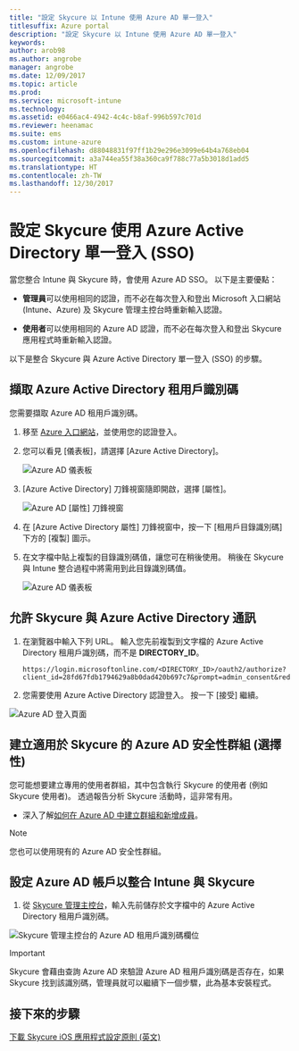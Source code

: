 ```yaml
---
title: "設定 Skycure 以 Intune 使用 Azure AD 單一登入"
titlesuffix: Azure portal
description: "設定 Skycure 以 Intune 使用 Azure AD 單一登入"
keywords: 
author: arob98
ms.author: angrobe
manager: angrobe
ms.date: 12/09/2017
ms.topic: article
ms.prod: 
ms.service: microsoft-intune
ms.technology: 
ms.assetid: e0466ac4-4942-4c4c-b8af-996b597c701d
ms.reviewer: heenamac
ms.suite: ems
ms.custom: intune-azure
ms.openlocfilehash: d88048831f97ff1b29e296e3099e64b4a768eb04
ms.sourcegitcommit: a3a744ea55f38a360ca9f788c77a5b3018d1add5
ms.translationtype: HT
ms.contentlocale: zh-TW
ms.lasthandoff: 12/30/2017
---
```

# <a name="configure-skycure-to-use-azure-active-directory-single-sign-on-sso"></a>設定 Skycure 使用 Azure Active Directory 單一登入 (SSO)

當您整合 Intune 與 Skycure 時，會使用 Azure AD SSO。 以下是主要優點：

-   **管理員**可以使用相同的認證，而不必在每次登入和登出 Microsoft 入口網站 (Intune、Azure) 及 Skycure 管理主控台時重新輸入認證。

-   **使用者**可以使用相同的 Azure AD 認證，而不必在每次登入和登出 Skycure 應用程式時重新輸入認證。

以下是整合 Skycure 與 Azure Active Directory 單一登入 (SSO) 的步驟。

## <a name="to-retrieve-the-azure-active-directory-tenant-id"></a>擷取 Azure Active Directory 租用戶識別碼

您需要擷取 Azure AD 租用戶識別碼。

1.  移至 [Azure 入口網站](https://portal.azure.com/)，並使用您的認證登入。

2.  您可以看見 [儀表板]，請選擇 [Azure Active Directory]。

    ![Azure AD 儀表板](./media/skycure-sso-1.png)

3.  [Azure Active Directory] 刀鋒視窗隨即開啟，選擇 [屬性]。

    ![Azure AD [屬性] 刀鋒視窗](./media/skycure-sso-2.png)

4.  在 [Azure Active Directory 屬性] 刀鋒視窗中，按一下 [租用戶目錄識別碼] 下方的 [複製] 圖示。

5. 在文字檔中貼上複製的目錄識別碼值，讓您可在稍後使用。 稍後在 Skycure 與 Intune 整合過程中將需用到此目錄識別碼值。

    ![Azure AD 儀表板](./media/skycure-sso-3.png)

## <a name="allow-skycure-to-communicate-with-azure-active-directory"></a>允許 Skycure 與 Azure Active Directory 通訊

1.  在瀏覽器中輸入下列 URL。 輸入您先前複製到文字檔的 Azure Active Directory 租用戶識別碼，而不是 **DIRECTORY_ID**。

        https://login.microsoftonline.com/<DIRECTORY_ID>/oauth2/authorize?client_id=28fd67fdb1794629a8b0dad420b697c7&prompt=admin_consent&redirect_uri=https%3A%2F%2Fmc.skycure.com%2Fapi%2Fexternal%2Fmdm%2Faad_app_consent%2Fmanagement_callback&response_type=code

2.  您需要使用 Azure Active Directory 認證登入。 按一下 [接受] 繼續。

![Azure AD 登入頁面](./media/skycure-sso-4.png)

## <a name="create-an-azure-ad-security-group-for-skycure-optional"></a>建立適用於 Skycure 的 Azure AD 安全性群組 (選擇性)

您可能想要建立專用的使用者群組，其中包含執行 Skycure 的使用者 (例如 Skycure 使用者)。 透過報告分析 Skycure 活動時，這非常有用。

-   深入了解[如何在 Azure AD 中建立群組和新增成員](https://docs.microsoft.com/azure/active-directory/active-directory-groups-create-azure-portal)。

> [!NOTE] 
> 您也可以使用現有的 Azure AD 安全性群組。

## <a name="configure-the-azure-ad-account-to-integrate-intune-with-skycure"></a>設定 Azure AD 帳戶以整合 Intune 與 Skycure

1.  從 [Skycure 管理主控台](https://aad.skycure.com/)，輸入先前儲存於文字檔中的 Azure Active Directory 租用戶識別碼。

![Skycure 管理主控台的 Azure AD 租用戶識別碼欄位](./media/skycure-sso-5.png)

> [!IMPORTANT] 
> Skycure 會藉由查詢 Azure AD 來驗證 Azure AD 租用戶識別碼是否存在，如果 Skycure 找到該識別碼，管理員就可以繼續下一個步驟，此為基本安裝程式。

## <a name="next-steps"></a>接下來的步驟

[下載 Skycure iOS 應用程式設定原則 (英文)](skycure-ios-app-configuration-policy-download.md)
